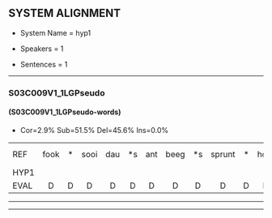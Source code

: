 
## SYSTEM ALIGNMENT

- System Name = hyp1

- Speakers = 1

- Sentences = 1

---

### S03C009V1_1LGPseudo

#### (S03C009V1_1LGPseudo-words)

- Cor=2.9%	Sub=51.5%	Del=45.6%	Ins=0.0%

|  |  |  |  |  |  |  |  |  |  |  |  |  |  |  |  |  |  |  |  |  |  |  |  |  |  |  |  |  |  |  |  |  |  |  |  |  |  |  |  |  |  |  |  |  |  |  |  |  |  |  |  |  |  |  |  |  |  |  |  |  |  |  |  |  |  |  |  |  |
|:--- |:---:|:---:|:---:|:---:|:---:|:---:|:---:|:---:|:---:|:---:|:---:|:---:|:---:|:---:|:---:|:---:|:---:|:---:|:---:|:---:|:---:|:---:|:---:|:---:|:---:|:---:|:---:|:---:|:---:|:---:|:---:|:---:|:---:|:---:|:---:|:---:|:---:|:---:|:---:|:---:|:---:|:---:|:---:|:---:|:---:|:---:|:---:|:---:|:---:|:---:|:---:|:---:|:---:|:---:|:---:|:---:|:---:|:---:|:---:|:---:|:---:|:---:|:---:|:---:|:---:|:---:|:---:|:---:|
| REF | fook | * | sooi | dau | *s | ant | beeg | *s | sprunt | * | hool | *s | larst | *s | vout | *s | zwoei | * | * | fam | *s | rachts | vaap | *s | sprieuw | keng*(ken) | *s | swoers | doer | *s | plirt | *s | jien | blard | *s | guul | *s | hoekt | *s | neeuw | *s | noork | *s | vid | zans | leum | *s | haans | spaai | *s | sjalt | *s | heik | *s | sank | roen | *s | frijk | eem | *s | schard | *s | grek | *s | dron | snaaf | *s | stuid |
| HYP1 |  |  |  |  |  |  |  |  |  |  |  |  |  |  |  |  |  |  |  |  |  |  |  |  | fonk | s | soi | tal | rint | oh | ho | lars | foud | su | van | et | a | rie | kn | swoor | tor | lier | art | t | hookt | meel | no | fisams | em | hans | sta | hield | heik |  | sank |  |  |  |  |  |  | goon | frek | shart | gerik | drom | snaf | dut |
| EVAL | D | D | D | D | D | D | D | D | D | D | D | D | D | D | D | D | D | D | D | D | D | D | D | D | S | S | S | S | S | S | S | S | S | S | S | S | S | S | S | S | S | S | S | S | S | S | S | S | S | S | S | S |  | D |  | D | D | D | D | D | D | S | S | S | S | S | S | S |
---

---
